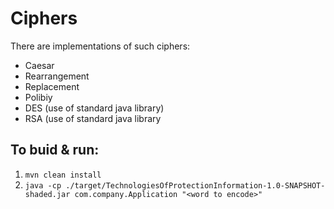 # Ciphers
There are implementations of such ciphers:
  * Caesar
  * Rearrangement
  * Replacement
  * Polibiy
  * DES (use of standard java library)
  * RSA (use of standard java library
##  To buid & run:
1. `mvn clean install`
1. `java -cp ./target/TechnologiesOfProtectionInformation-1.0-SNAPSHOT-shaded.jar com.company.Application "<word to encode>"`
